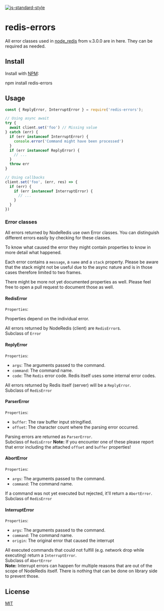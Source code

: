[![js-standard-style](https://img.shields.io/badge/code%20style-standard-brightgreen.svg)](http://standardjs.com/)

# redis-errors

All error classes used in [node_redis](https://github.com/NodeRedis/node_redis)
from v.3.0.0 are in here. They can be required as needed.

## Install

Install with [NPM](https://npmjs.org/):

  npm install redis-errors

## Usage

```js
const { ReplyError, InterruptError } = require('redis-errors');

// Using async await
try {
  await client.set('foo') // Missing value
} catch (err) {
  if (err instanceof InterruptError) {
    console.error('Command might have been processed')
  }
  if (err instanceof ReplyError) {
    // ...
  }
  throw err
}

// Using callbacks
client.set('foo', (err, res) => {
  if (err) {
    if (err instanceof InterruptError) {
      // ...
    }
  }
})
```

### Error classes

All errors returned by NodeRedis use own Error classes. You can distinguish
different errors easily by checking for these classes.

To know what caused the error they might contain properties to know in more
detail what happened.

Each error contains a `message`, a `name` and a `stack` property. Please be aware
that the stack might not be useful due to the async nature and is in those cases
therefore limited to two frames.

There might be more not yet documented properties as well. Please feel free to
open a pull request to document those as well.

#### RedisError

`Properties`:

Properties depend on the individual error.

All errors returned by NodeRedis (client) are `RedisError`s.  
Subclass of `Error`

#### ReplyError

`Properties`:

* `args`: The arguments passed to the command.
* `command`: The command name.
* `code`: The `Redis` error code. Redis itself uses some internal error codes.

All errors returned by Redis itself (server) will be a `ReplyError`.  
Subclass of `RedisError`

#### ParserError

`Properties`:

* `buffer`: The raw buffer input stringified.
* `offset`: The character count where the parsing error occurred.

Parsing errors are returned as `ParserError`.  
Subclass of `RedisError`
**Note:** If you encounter one of these please report that error including the
attached `offset` and `buffer` properties!  

#### AbortError

`Properties`:

* `args`: The arguments passed to the command.
* `command`: The command name.

If a command was not yet executed but rejected, it'll return a `AbortError`.  
Subclass of `RedisError`

#### InterruptError

`Properties`:

* `args`: The arguments passed to the command.
* `command`: The command name.
* `origin`: The original error that caused the interrupt

All executed commands that could not fulfill (e.g. network drop while
executing) return a `InterruptError`.  
Subclass of `AbortError`  
**Note:** Interrupt errors can happen for multiple reasons that are out of the
scope of NodeRedis itself. There is nothing that can be done on library side
to prevent those.

## License

[MIT](LICENSE)
